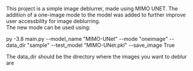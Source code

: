 This project is a simple image deblurrer, made using MIMO UNET. The addition of a one-image mode to the model was added to further improve user accessbility for image deblurring.  
The new mode can be used using:  

py -3.8 main.py --model_name "MIMO-UNet" --mode "oneimage" --data_dir "sample" --test_model "MIMO-UNet.pkl" --save_image True

  
The data_dir should be the directory where the images you want to deblur are
